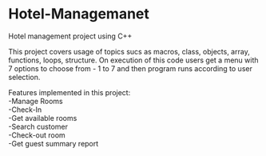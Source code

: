 # Hotel-Managemanet
Hotel management project using C++
    
This project covers usage of topics sucs as macros, class, objects, array, functions, loops, structure.
On execution of this code users get a menu with 7 options to choose from - 1 to 7 and then program runs according to user selection.

Features implemented in this project: <br>
    -Manage Rooms <br>
    -Check-In <br>
    -Get available rooms <br>
    -Search customer <br>
    -Check-out room <br>
    -Get guest summary report
